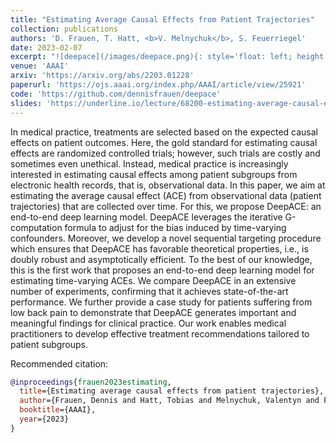 ```yaml
---
title: "Estimating Average Causal Effects from Patient Trajectories"
collection: publications
authors: 'D. Frauen, T. Hatt, <b>V. Melnychuk</b>, S. Feuerriegel'
date: 2023-02-07
excerpt: "![deepace](/images/deepace.png){: style='float: left; height: 100px'}"
venue: 'AAAI'
arxiv: 'https://arxiv.org/abs/2203.01228'
paperurl: 'https://ojs.aaai.org/index.php/AAAI/article/view/25921'
code: 'https://github.com/dennisfrauen/deepace'
slides: 'https://underline.io/lecture/68200-estimating-average-causal-effects-from-patient-trajectories'
---
```


In medical practice, treatments are selected based on the expected causal effects on patient outcomes. Here, the gold standard for estimating causal effects are randomized controlled trials; however, such trials are costly and sometimes even unethical. Instead, medical practice is increasingly interested in estimating causal effects among patient subgroups from electronic health records, that is, observational data. In this paper, we aim at estimating the average causal effect (ACE) from observational data (patient trajectories) that are collected over time. For this, we propose DeepACE: an end-to-end deep learning model. DeepACE leverages the iterative G-computation formula to adjust for the bias induced by time-varying confounders. Moreover, we develop a novel sequential targeting procedure which ensures that DeepACE has favorable theoretical properties, i.e., is doubly robust and asymptotically efficient. To the best of our knowledge, this is the first work that proposes an end-to-end deep learning model for estimating time-varying ACEs. We compare DeepACE in an extensive number of experiments, confirming that it achieves state-of-the-art performance. We further provide a case study for patients suffering from low back pain to demonstrate that DeepACE generates important and meaningful findings for clinical practice. Our work enables medical practitioners to develop effective treatment recommendations tailored to patient subgroups.

Recommended citation:
```bibtex
@inproceedings{frauen2023estimating,
  title={Estimating average causal effects from patient trajectories},
  author={Frauen, Dennis and Hatt, Tobias and Melnychuk, Valentyn and Feuerriegel, Stefan},
  booktitle={AAAI},
  year={2023}
}
```

